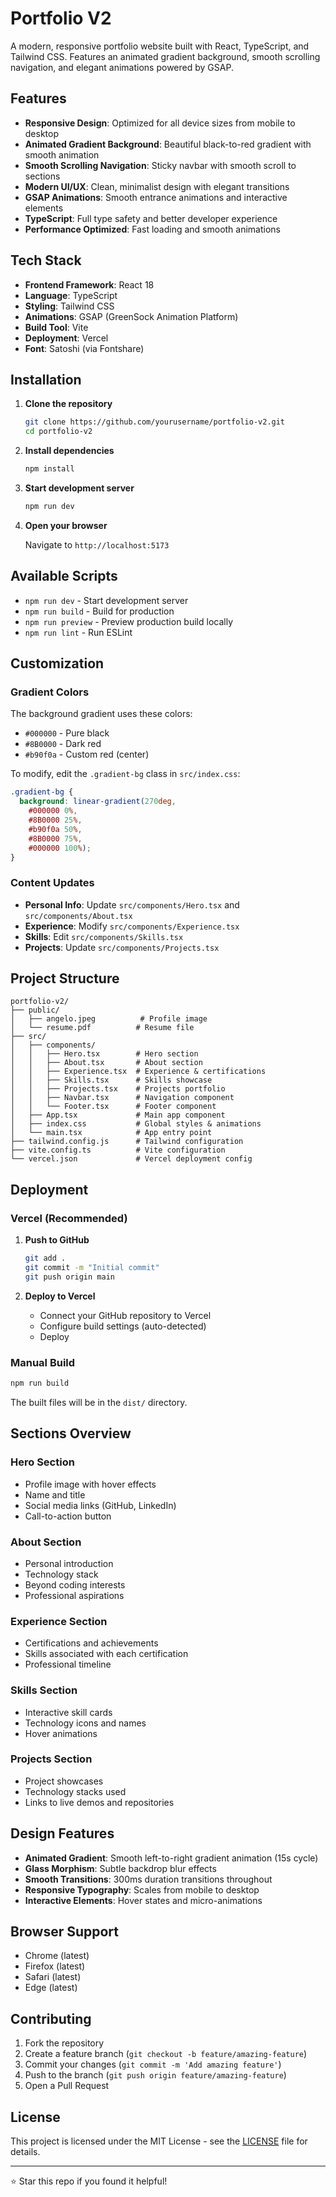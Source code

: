 # Portfolio V2

A modern, responsive portfolio website built with React, TypeScript, and Tailwind CSS. Features an animated gradient background, smooth scrolling navigation, and elegant animations powered by GSAP.

## Features

- **Responsive Design**: Optimized for all device sizes from mobile to desktop
- **Animated Gradient Background**: Beautiful black-to-red gradient with smooth animation
- **Smooth Scrolling Navigation**: Sticky navbar with smooth scroll to sections
- **Modern UI/UX**: Clean, minimalist design with elegant transitions
- **GSAP Animations**: Smooth entrance animations and interactive elements
- **TypeScript**: Full type safety and better developer experience
- **Performance Optimized**: Fast loading and smooth animations

## Tech Stack

- **Frontend Framework**: React 18
- **Language**: TypeScript
- **Styling**: Tailwind CSS
- **Animations**: GSAP (GreenSock Animation Platform)
- **Build Tool**: Vite
- **Deployment**: Vercel
- **Font**: Satoshi (via Fontshare)

## Installation

1. **Clone the repository**

   ```bash
   git clone https://github.com/yourusername/portfolio-v2.git
   cd portfolio-v2
   ```

2. **Install dependencies**

   ```bash
   npm install
   ```

3. **Start development server**

   ```bash
   npm run dev
   ```

4. **Open your browser**

   Navigate to `http://localhost:5173`

## Available Scripts

- `npm run dev` - Start development server
- `npm run build` - Build for production
- `npm run preview` - Preview production build locally
- `npm run lint` - Run ESLint

## Customization

### Gradient Colors

The background gradient uses these colors:

- `#000000` - Pure black
- `#8B0000` - Dark red
- `#b90f0a` - Custom red (center)

To modify, edit the `.gradient-bg` class in `src/index.css`:

```css
.gradient-bg {
  background: linear-gradient(270deg, 
    #000000 0%, 
    #8B0000 25%,
    #b90f0a 50%, 
    #8B0000 75%,
    #000000 100%);
}
```

### Content Updates

- **Personal Info**: Update `src/components/Hero.tsx` and `src/components/About.tsx`
- **Experience**: Modify `src/components/Experience.tsx`
- **Skills**: Edit `src/components/Skills.tsx`
- **Projects**: Update `src/components/Projects.tsx`

## Project Structure

```text
portfolio-v2/
├── public/
│   ├── angelo.jpeg          # Profile image
│   └── resume.pdf          # Resume file
├── src/
│   ├── components/
│   │   ├── Hero.tsx        # Hero section
│   │   ├── About.tsx       # About section
│   │   ├── Experience.tsx  # Experience & certifications
│   │   ├── Skills.tsx      # Skills showcase
│   │   ├── Projects.tsx    # Projects portfolio
│   │   ├── Navbar.tsx      # Navigation component
│   │   └── Footer.tsx      # Footer component
│   ├── App.tsx             # Main app component
│   ├── index.css           # Global styles & animations
│   └── main.tsx            # App entry point
├── tailwind.config.js      # Tailwind configuration
├── vite.config.ts          # Vite configuration
└── vercel.json             # Vercel deployment config
```

## Deployment

### Vercel (Recommended)

1. **Push to GitHub**

   ```bash
   git add .
   git commit -m "Initial commit"
   git push origin main
   ```

2. **Deploy to Vercel**
   - Connect your GitHub repository to Vercel
   - Configure build settings (auto-detected)
   - Deploy

### Manual Build

```bash
npm run build
```

The built files will be in the `dist/` directory.

## Sections Overview

### Hero Section

- Profile image with hover effects
- Name and title
- Social media links (GitHub, LinkedIn)
- Call-to-action button

### About Section

- Personal introduction
- Technology stack
- Beyond coding interests
- Professional aspirations

### Experience Section

- Certifications and achievements
- Skills associated with each certification
- Professional timeline

### Skills Section

- Interactive skill cards
- Technology icons and names
- Hover animations

### Projects Section

- Project showcases
- Technology stacks used
- Links to live demos and repositories

## Design Features

- **Animated Gradient**: Smooth left-to-right gradient animation (15s cycle)
- **Glass Morphism**: Subtle backdrop blur effects
- **Smooth Transitions**: 300ms duration transitions throughout
- **Responsive Typography**: Scales from mobile to desktop
- **Interactive Elements**: Hover states and micro-animations

## Browser Support

- Chrome (latest)
- Firefox (latest)
- Safari (latest)
- Edge (latest)

## Contributing

1. Fork the repository
2. Create a feature branch (`git checkout -b feature/amazing-feature`)
3. Commit your changes (`git commit -m 'Add amazing feature'`)
4. Push to the branch (`git push origin feature/amazing-feature`)
5. Open a Pull Request

## License

This project is licensed under the MIT License - see the [LICENSE](LICENSE) file for details.


---

⭐ Star this repo if you found it helpful!
